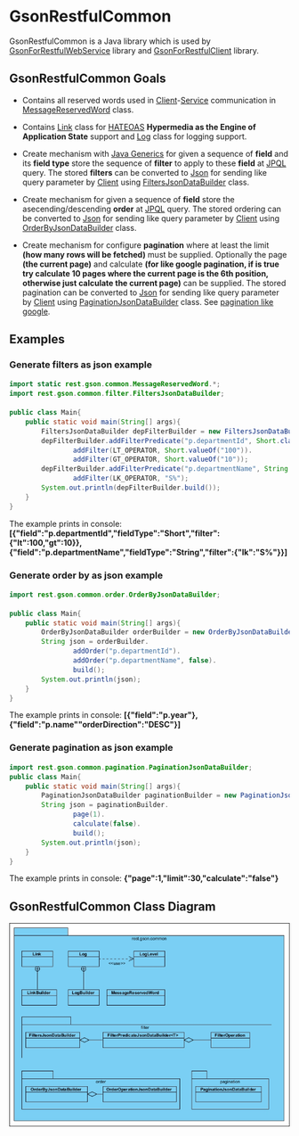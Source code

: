 # GsonRestfulCommon
GsonRestfulCommon is a Java library which is used by [GsonForRestfulWebService](/GsonForRestfulWebService/README.md) library and [GsonForRestfulClient](/GsonForRestfulClient/README.md) library. 

## GsonRestfulCommon Goals
* Contains all reserved words used in [Client](https://en.wikipedia.org/wiki/Client_%28computing%29)-[Service](https://en.wikipedia.org/wiki/Web_service) communication in [MessageReservedWord](/GsonRestfulCommon/src/rest/gson/common/MessageReservedWord.java) class.

* Contains [Link](/GsonRestfulCommon/src/rest/gson/common/Link.java) class for [HATEOAS](https://en.wikipedia.org/wiki/HATEOAS) **Hypermedia as the Engine of Application State** support and [Log](/GsonRestfulCommon/src/rest/gson/common/Log.java) class for logging support.

* Create mechanism with [Java Generics](https://en.wikipedia.org/wiki/Generics_in_Java) for given a sequence of **field** and its **field type** store the sequence of **filter** to apply to these **field** at [JPQL](https://en.wikipedia.org/wiki/Java_Persistence_Query_Language) query. The stored **filters** can be converted to [Json](https://es.wikipedia.org/wiki/JSON) for sending like query parameter by [Client](https://en.wikipedia.org/wiki/Client_%28computing%29) using [FiltersJsonDataBuilder](/GsonRestfulCommon/src/rest/gson/common/filter/FiltersJsonDataBuilder.java) class.

* Create mechanism for given a sequence of **field** store the asecending/descending **order** at [JPQL](https://en.wikipedia.org/wiki/Java_Persistence_Query_Language) query. The stored ordering can be converted to [Json](https://es.wikipedia.org/wiki/JSON) for sending like query parameter by [Client](https://en.wikipedia.org/wiki/Client_%28computing%29) using [OrderByJsonDataBuilder](/GsonRestfulCommon/src/rest/gson/common/order/OrderByJsonDataBuilder.java) class.

* Create mechanism for configure **pagination** where at least the limit **(how many rows will be fetched)** must be supplied. Optionally the page **(the current page)** and calculate **(for like google pagination, if is true try calculate 10 pages where the current page is the 6th position, otherwise just calculate the current page)** can be supplied. The stored pagination can be converted to [Json](https://es.wikipedia.org/wiki/JSON) for sending like query parameter by [Client](https://en.wikipedia.org/wiki/Client_%28computing%29) using [PaginationJsonDataBuilder](/GsonRestfulCommon/src/rest/gson/common/pagination/PaginationJsonDataBuilder.java) class. See [pagination like google](http://jasonwatmore.com/post/2015/10/30/ASPNET-MVC-Pagination-Example-with-Logic-like-Google.aspx).

## Examples
### Generate filters as json example
```java
import static rest.gson.common.MessageReservedWord.*;
import rest.gson.common.filter.FiltersJsonDataBuilder;

public class Main{
    public static void main(String[] args){
        FiltersJsonDataBuilder depFilterBuilder = new FiltersJsonDataBuilder();
        depFilterBuilder.addFilterPredicate("p.departmentId", Short.class).
                addFilter(LT_OPERATOR, Short.valueOf("100")).
                addFilter(GT_OPERATOR, Short.valueOf("10"));
        depFilterBuilder.addFilterPredicate("p.departmentName", String.class).
                addFilter(LK_OPERATOR, "S%");
        System.out.println(depFilterBuilder.build());
    }
}
```
The example prints in console: **[{"field":"p.departmentId","fieldType":"Short","filter":{"lt":100,"gt":10}},{"field":"p.departmentName","fieldType":"String","filter":{"lk":"S%"}}]**

### Generate order by as json example
```java
import rest.gson.common.order.OrderByJsonDataBuilder;

public class Main{
    public static void main(String[] args){
        OrderByJsonDataBuilder orderBuilder = new OrderByJsonDataBuilder();
        String json = orderBuilder.
                addOrder("p.departmentId").
                addOrder("p.departmentName", false).
                build();
        System.out.println(json);
    }
}
```
The example prints in console: **[{"field":"p.year"},{"field":"p.name""orderDirection":"DESC"}]**

### Generate pagination as json example
```java
import rest.gson.common.pagination.PaginationJsonDataBuilder;
public class Main{
    public static void main(String[] args){
        PaginationJsonDataBuilder paginationBuilder = new PaginationJsonDataBuilder(30);
        String json = paginationBuilder.
                page(1).
                calculate(false).
                build();
        System.out.println(json);
    }
}
```
The example prints in console: **{"page":1,"limit":30,"calculate":"false"}**

## GsonRestfulCommon Class Diagram
![Class diagram](/GsonRestfulCommon/GsonRestfulCommon.jpg?raw=true "GsonRestfulCommon Class Diagram")
